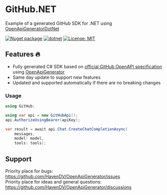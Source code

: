 # GitHub.NET
Example of a generated GitHub SDK for .NET using [OpenApiGeneratorDotNet](https://github.com/HavenDV/OpenApiGenerator)

[![Nuget package](https://img.shields.io/nuget/vpre/GitHub.NET)](https://www.nuget.org/packages/GitHub.NET/)
[![dotnet](https://github.com/HavenDV/GitHub.NET/actions/workflows/dotnet.yml/badge.svg?branch=main)](https://github.com/HavenDV/GitHub.NET/actions/workflows/dotnet.yml)
[![License: MIT](https://img.shields.io/github/license/HavenDV/GitHub.NET)](https://github.com/HavenDV/GitHub.NET/blob/main/LICENSE.txt)

## Features 🔥
- Fully generated C# SDK based on [official GitHub OpenAPI specification](https://raw.githubusercontent.com/github/rest-api-description/main/descriptions/api.github.com/api.github.com.yaml) using [OpenApiGenerator](https://github.com/HavenDV/OpenApiGenerator)
- Same day update to support new features
- Updated and supported automatically if there are no breaking changes

### Usage
```csharp
using GitHub;

using var api = new GitHubApi();
api.AuthorizeUsingBearer(apiKey);

var result = await api.Chat.CreateChatCompletionAsync(
    messages,
    model: model,
    tools: tools);
```

## Support

Priority place for bugs: https://github.com/HavenDV/OpenApiGenerator/issues  
Priority place for ideas and general questions: https://github.com/HavenDV/OpenApiGenerator/discussions  